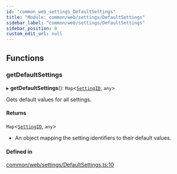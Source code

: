 ```yaml
---
id: "common_web_settings_DefaultSettings"
title: "Module: common/web/settings/DefaultSettings"
sidebar_label: "common/web/settings/DefaultSettings"
sidebar_position: 0
custom_edit_url: null
---
```


## Functions

### getDefaultSettings

▸ **getDefaultSettings**(): `Map`<[`SettingID`](../classes/common_web_utils_config_SettingID.SettingID.md), `any`\>

Gets default values for all settings.

#### Returns

`Map`<[`SettingID`](../classes/common_web_utils_config_SettingID.SettingID.md), `any`\>

- An object mapping the setting identifiers to their default values.

#### Defined in

[common/web/settings/DefaultSettings.ts:10](https://github.com/Soroush9978/rds-ng/blob/165bdc6/src/common/web/settings/DefaultSettings.ts#L10)
